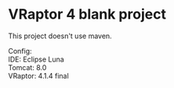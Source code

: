 # VRaptor 4 blank project

This project doesn't use maven.

Config:<br>
IDE: Eclipse Luna<br>
Tomcat: 8.0<br>
VRaptor: 4.1.4 final

